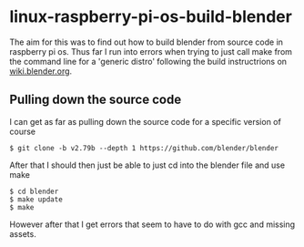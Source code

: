 # linux-raspberry-pi-os-build-blender

The aim for this was to find out how to build blender from source code in raspberry pi os. Thus far I run into errors when trying to just call make from the command line for a 'generic distro' following the build instructrions on [wiki.blender.org](https://wiki.blender.org/wiki/Building_Blender/Linux/Generic_Distro).

## Pulling down the source code

I can get as far as pulling down the source code for a specific version of course

```
$ git clone -b v2.79b --depth 1 https://github.com/blender/blender
```

After that I should then just be able to just cd into the blender file and use make

```
$ cd blender
$ make update
$ make
```

However after that I get errors that seem to have to do with gcc and missing assets.


